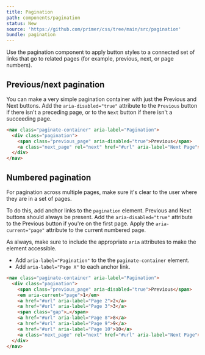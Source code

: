 ```yaml
---
title: Pagination
path: components/pagination
status: New
source: 'https://github.com/primer/css/tree/main/src/pagination'
bundle: pagination
---
```


Use the pagination component to apply button styles to a connected set of links that go to related pages (for example, previous, next, or page numbers).

## Previous/next pagination

You can make a very simple pagination container with just the Previous and Next buttons. Add the `aria-disabled="true"` attribute to the `Previous` button if there isn't a preceding page, or to the `Next` button if there isn't a succeeding page.

```html live
<nav class="paginate-container" aria-label="Pagination">
  <div class="pagination">
    <span class="previous_page" aria-disabled="true">Previous</span>
    <a class="next_page" rel="next" href="#url" aria-label="Next Page">Next</a>
  </div>
</nav>
```

## Numbered pagination

For pagination across multiple pages, make sure it's clear to the user where they are in a set of pages.

To do this, add anchor links to the `pagination` element. Previous and Next buttons should always be present. Add the `aria-disabled="true"` attribute to the Previous button if you're on the first page. Apply the `aria-current="page"` attribute to the current numbered page.

As always, make sure to include the appropriate `aria` attributes to make the element accessible.

- Add `aria-label="Pagination"` to the the `paginate-container` element.
- Add `aria-label="Page X"` to each anchor link.

```html live
<nav class="paginate-container" aria-label="Pagination">
  <div class="pagination">
    <span class="previous_page" aria-disabled="true">Previous</span>
    <em aria-current="page">1</em>
    <a href="#url" aria-label="Page 2">2</a>
    <a href="#url" aria-label="Page 3">3</a>
    <span class="gap">…</span>
    <a href="#url" aria-label="Page 8">8</a>
    <a href="#url" aria-label="Page 9">9</a>
    <a href="#url" aria-label="Page 10">10</a>
    <a class="next_page" rel="next" href="#url" aria-label="Next Page">Next</a>
  </div>
</nav>
```
